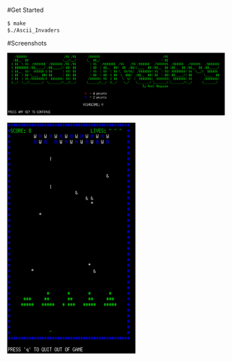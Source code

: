 #Get Started
```
$ make
$./Ascii_Invaders

```

#Screenshots

![Alt text]( https://github.com/tunneln/Ascii_Invaders/blob/master/screenshots/game_intro.png "Intro Game Screen")

![Alt text](https://github.com/tunneln/Ascii_Invaders/blob/master/screenshots/gameplay_screenshot.png  "Gameplay")


